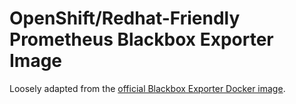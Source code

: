 # OpenShift/Redhat-Friendly Prometheus Blackbox Exporter Image

Loosely adapted from the [official Blackbox Exporter Docker
image](https://github.com/prometheus/blackbox_exporter/blob/master/Dockerfile).

